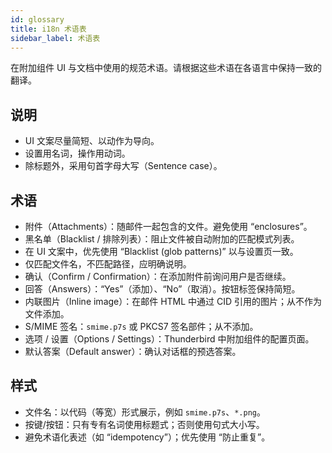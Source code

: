```yaml
---
id: glossary
title: i18n 术语表
sidebar_label: 术语表
---
```


在附加组件 UI 与文档中使用的规范术语。请根据这些术语在各语言中保持一致的翻译。

## 说明

- UI 文案尽量简短、以动作为导向。
- 设置用名词，操作用动词。
- 除标题外，采用句首字母大写（Sentence case）。

## 术语

- 附件（Attachments）：随邮件一起包含的文件。避免使用 “enclosures”。
- 黑名单（Blacklist / 排除列表）：阻止文件被自动附加的匹配模式列表。
- 在 UI 文案中，优先使用 “Blacklist (glob patterns)” 以与设置页一致。
- 仅匹配文件名，不匹配路径，应明确说明。
- 确认（Confirm / Confirmation）：在添加附件前询问用户是否继续。
- 回答（Answers）：“Yes”（添加）、“No”（取消）。按钮标签保持简短。
- 内联图片（Inline image）：在邮件 HTML 中通过 CID 引用的图片；从不作为文件添加。
- S/MIME 签名：`smime.p7s` 或 PKCS7 签名部件；从不添加。
- 选项 / 设置（Options / Settings）：Thunderbird 中附加组件的配置页面。
- 默认答案（Default answer）：确认对话框的预选答案。

## 样式

- 文件名：以代码（等宽）形式展示，例如 `smime.p7s`、`*.png`。
- 按键/按钮：只有专有名词使用标题式；否则使用句式大小写。
- 避免术语化表述（如 “idempotency”）；优先使用 “防止重复”。

